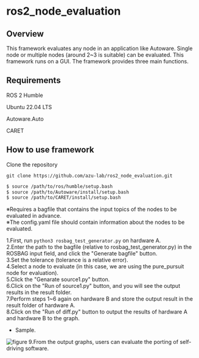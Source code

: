 # ros2_node_evaluation

## Overview

This framework evaluates any node in an application like Autoware. Single node or multiple nodes (around 2~3 is suitable) can be evaluated. This framework runs on a GUI. The framework provides three main functions.
  

## Requirements

ROS 2 Humble

Ubuntu 22.04 LTS

Autoware.Auto

CARET

## How to use framework

Clone the repository
```
git clone https://github.com/azu-lab/ros2_node_evaluation.git
```

```bash
$ source /path/to/ros/humble/setup.bash
$ source /path/to/Autoware/install/setup.bash
$ source /path/to/CARET/install/setup.bash
```





※Requires a bagfile that contains the input topics of the nodes to be evaluated in advance.<br>
※The config.yaml file should contain information about the nodes to be evaluated.

1.First, run ```python3 rosbag_test_generator.py``` on hardware A.<br>
2.Enter the path to the bagfile (relative to rosbag_test_generator.py) in the ROSBAG input field, and click the "Generate bagfile" button.<br>
3.Set the tolerance (tolerance is a relative error).<br>
4.Select a node to evaluate (in this case, we are using the pure_pursuit node for evaluation).<br>
5.Click the "Genarate source1.py" button.<br>
6.Click on the "Run of source1.py" button, and you will see the output results in the result folder.<br>
7.Perform steps 1~6 again on hardware B and store the output result in the result folder of hardware A.<br>
8.Click on the "Run of diff.py" button to output the results of hardware A and hardware B to the graph.<br>
* Sample.
<img src="https://github.com/CPFL/ros2b2b/blob/main/src/result/diff_pure_vehicle_vehicle_command_front_wheel_angle_rad_page-0001.jpg" alt="figure" title="figure">
9.From the output graphs, users can evaluate the porting of self-driving software.<br>

